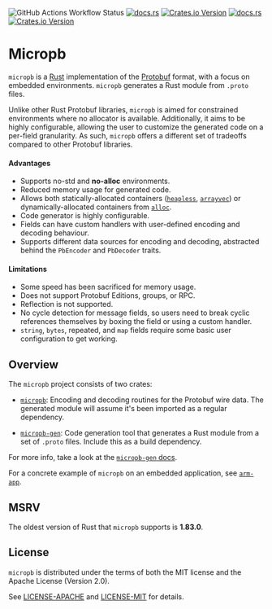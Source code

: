 ![GitHub Actions Workflow Status](https://img.shields.io/github/actions/workflow/status/YuhanLiin/micropb/ci.yml)
[![docs.rs](https://img.shields.io/docsrs/micropb)](https://docs.rs/micropb/latest/micropb)
[![Crates.io Version](https://img.shields.io/crates/v/micropb)](https://crates.io/crates/micropb)
[![docs.rs](https://img.shields.io/docsrs/micropb-gen)](https://docs.rs/micropb-gen/latest/micropb-gen)
[![Crates.io Version](https://img.shields.io/crates/v/micropb-gen)](https://crates.io/crates/micropb-gen)

# Micropb

`micropb` is a [Rust](https://www.rust-lang.org/) implementation of the [Protobuf](https://protobuf.dev/) format, with a focus on embedded environments. `micropb` generates a Rust module from `.proto` files.

Unlike other Rust Protobuf libraries, `micropb` is aimed for constrained environments where no allocator is available. Additionally, it aims to be highly configurable, allowing the user to customize the generated code on a per-field granularity. As such, `micropb` offers a different set of tradeoffs compared to other Protobuf libraries.

#### Advantages
- Supports no-std and **no-alloc** environments.
- Reduced memory usage for generated code.
- Allows both statically-allocated containers ([`heapless`](https://docs.rs/heapless/latest/heapless), [`arrayvec`](https://docs.rs/arrayvec/latest/arrayvec)) or dynamically-allocated containers from [`alloc`](https://doc.rust-lang.org/alloc).
- Code generator is highly configurable.
- Fields can have custom handlers with user-defined encoding and decoding behaviour.
- Supports different data sources for encoding and decoding, abstracted behind the `PbEncoder` and `PbDecoder` traits.

#### Limitations
- Some speed has been sacrificed for memory usage.
- Does not support Protobuf Editions, groups, or RPC.
- Reflection is not supported.
- No cycle detection for message fields, so users need to break cyclic references themselves by boxing the field or using a custom handler.
- `string`, `bytes`, repeated, and `map` fields require some basic user configuration to get working.

## Overview

The `micropb` project consists of two crates:

- [`micropb`](https://crates.io/crates/micropb): Encoding and decoding routines for the Protobuf wire data. The generated module will assume it's been imported as a regular dependency.

- [`micropb-gen`](https://crates.io/crates/micropb-gen): Code generation tool that generates a Rust module from a set of `.proto` files. Include this as a build dependency.

For more info, take a look at the [`micropb-gen` docs](https://docs.rs/micropb-gen/latest/micropb-gen).

For a concrete example of `micropb` on an embedded application, see [`arm-app`](https://github.com/YuhanLiin/micropb/tree/main/examples/arm-app).

## MSRV

The oldest version of Rust that `micropb` supports is **1.83.0**.

## License

`micropb` is distributed under the terms of both the MIT license and the Apache License (Version 2.0).

See [LICENSE-APACHE](https://github.com/YuhanLiin/micropb/blob/main/LICENSE-APACHE) and [LICENSE-MIT](https://github.com/YuhanLiin/micropb/blob/main/LICENSE-MIT) for details.
